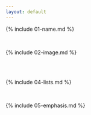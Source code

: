 ```yaml
---
layout: default
---
```


{% include 01-name.md %}

<br>

{% include 02-image.md %}

<br>



<br>

{% include 04-lists.md %}

<br>

{% include 05-emphasis.md %}